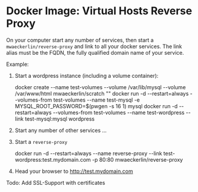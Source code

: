 # Docker Image: Virtual Hosts Reverse Proxy

On your computer start any number of services, then start a
`mwaeckerlin/reverse-proxy` and link to all your docker services. The link alias must
be the FQDN, the fully qualified domain name of your service.

Example:

  1. Start a wordpress instance (including a volume container): 

        docker create --name test-volumes --volume /var/lib/mysql --volume /var/www/html mwaeckerlin/scratch ""
        docker run -d --restart=always --volumes-from test-volumes --name test-mysql -e MYSQL_ROOT_PASSWORD=$(pwgen -s 16 1) mysql
        docker run -d --restart=always --volumes-from test-volumes --name test-wordpress --link test-mysql:mysql wordpress
  2. Start any number of other services ...
  3. Start a `reverse-proxy`

        docker run -d --restart=always --name reverse-proxy --link test-wordpress:test.mydomain.com -p 80:80 mwaeckerlin/reverse-proxy
  4. Head your browser to http://test.mydomain.com

Todo: Add SSL-Support with certificates
